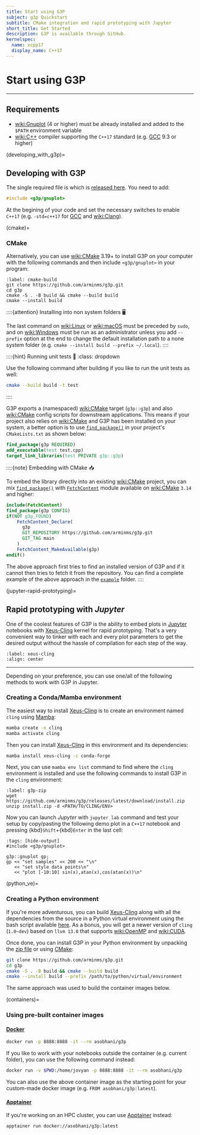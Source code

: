 ```yaml
---
title: Start using G3P
subject: g3p Quickstart
subtitle: CMake integration and rapid prototyping with Jupyter
short_title: Get Started
description: G3P is available through GitHub.
kernelspec:
  name: xcpp17
  display_name: C++17
---
```


# Start using G3P

---

## Requirements

- <wiki:Gnuplot> (4 or higher) must be already installed and added to the `$PATH` environment variable
- <wiki:C++> compiler supporting the `C++17` standard (e.g. [GCC](wiki:GNU_Compiler_Collection) 9.3 or higher)

(developing_with_g3p)=
## Developing with G3P

The single required file is [](https://github.com/arminms/g3p/blob/main/include/g3p/gnuplot) which is [released here](https://github.com/arminms/g3p/releases). You need to add:

```cpp
#include <g3p/gnuplot>
```

At the begining of your code and set the necessary switches to enable `C++17` (e.g. `-std=c++17` for [GCC](wiki:GNU_Compiler_Collection) and <wiki:Clang>).

(cmake)=
### CMake

Alternatively, you can use <wiki:CMake> 3.19+ to install G3P on your computer with the following commands and then include `<g3p/gnuplot>` in your program:

```{code} bash
:label: cmake-build
git clone https://github.com/arminms/g3p.git
cd g3p
cmake -S . -B build && cmake --build build
cmake --install build
```

::::{attention} Installing into non system folders 🖥️

The last command on <wiki:Linux> or <wiki:macOS> must be preceded by `sudo`, and on <wiki:Windows> must be run as an administrator unless you add `--prefix` option at the end to change the default installation path to a none system folder (e.g. `cmake --install build --prefix ~/.local`).
::::

::::{hint} Running unit tests 🧪
:class: dropdown

Use the following command after building if you like to run the unit tests as well:

```bash
cmake --build build -t test
```
::::

G3P exports a (namespaced) <wiki:CMake> target (`g3p::g3p`) and also <wiki:CMake> config scripts for downstream applications. This means if your project also relies on <wiki:CMake> and G3P has been installed on your system, a better option is to use [`find_package()`](xref:cmake#command/find_package) in your project's `CMakeLists.txt` as shown below:

```cmake
find_package(g3p REQUIRED)
add_executable(test test.cpp)
target_link_libraries(test PRIVATE g3p::g3p)
```

::::{note} Embedding with CMake 📥

To embed the library directly into an existing <wiki:CMake> project, you can mix [`find_package()`](xref:cmake#command/find_package) with [`FetchContent`](xref:cmake#module/FetchContent) module available on <wiki:CMake> `3.14` and higher:

```cmake
include(FetchContent)
find_package(g3p CONFIG)
if(NOT g3p_FOUND)
    FetchContent_Declare(
      g3p
      GIT_REPOSITORY https://github.com/arminms/g3p.git
      GIT_TAG main
    )
    FetchContent_MakeAvailable(g3p)
endif()
```

The above approach first tries to find an installed version of G3P and if it cannot then tries to fetch it from the repository. You can find a complete example of the above approach in the [`example`](https://github.com/arminms/g3p/blob/main/example/CMakeLists.txt#L5-L19) folder.
::::

(jupyter-rapid-prototyping)=
## Rapid prototyping with *Jupyter*
One of the coolest features of G3P is the ability to embed plots in [Jupyter](wiki:Project_Jupyter) notebooks with [Xeus-Cling](xref:xeus-cling) kernel for rapid prototyping. That's a very convenient way to tinker with each and every plot parameters to get the desired output without the hassle of compilation for each step of the way.

```{image} ./images/xeus-cling.png
:label: xeus-cling
:align: center
```

---

Depending on your preference, you can use one/all of the following methods to work with G3P in Jupyter.

### Creating a Conda/Mamba environment

The easiest way to install [Xeus-Cling](xref:xeus-cling) is to create an environment named `cling` using [Mamba](xref:mamba#installation/mamba-installation):

```bash
mamba create -n cling
mamba activate cling
```

Then you can install [Xeus-Cling](xref:xeus-cling) in this environment and its dependencies:

```bash
mamba install xeus-cling -c conda-forge
```

Next, you can use `mamba env list` command to find where the `cling` environment is installed and use the following commands to install G3P in the `cling` environment:

```{code} bash
:label: g3p-zip
wget https://github.com/arminms/g3p/releases/latest/download/install.zip
unzip install.zip -d <PATH/TO/CLING/ENV>
```

Now you can launch *Jupyter* with `jupyter lab` command and test your setup by copy/pasting the following demo plot in a `C++17` notebook and pressing {kbd}`Shift`+{kbd}`Enter` in the last cell:

```{code-cell} cpp
:tags: [hide-output]
#include <g3p/gnuplot>

g3p::gnuplot gp;
gp << "set samples" << 200 << "\n"
   << "set style data points\n"
   << "plot [-10:10] sin(x),atan(x),cos(atan(x))\n"
```

(python_ve)=
### Creating a Python environment

If you're more adventurous, you can build [Xeus-Cling](xref:xeus-cling) along with all the dependencies from the source in a Python virtual environment using the bash script available [here](xref:jupyter-xc#build_virtual_env). As a bonus, you will get a newer version of `cling` (`1.0~dev`) based on `llvm 13.0` that supports <wiki:OpenMP> and <wiki:CUDA>.

Once done, you can install G3P in your Python environment by unpacking the [zip file](#g3p-zip) or using [CMake](#cmake-build):

```bash
git clone https://github.com/arminms/g3p.git
cd g3p
cmake -S . -B build && cmake --build build
cmake --install build --prefix /path/to/python/virtual/environment
```

The same approach was used to build the container images below.

(containers)=
### Using pre-built container images

#### [Docker](wiki:Docker_(software))
```bash
docker run -p 8888:8888 -it --rm asobhani/g3p
```
If you like to work with your notebooks outside the container (e.g. current folder), you can use the following command instead:
```bash
docker run -v $PWD:/home/jovyan -p 8888:8888 -it --rm asobhani/g3p
```
You can also use the above container image as the starting point for your custom-made docker image (e.g. `FROM asobhani/g3p:latest`).

#### [Apptainer](wiki:Singularity_(software))

If you're working on an HPC cluster, you can use [Apptainer](wiki:Singularity_(software)) instead:

```bash
apptainer run docker://asobhani/g3p:latest
```
